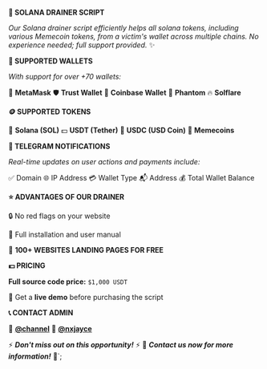 <b>🚀 SOLANA DRAINER SCRIPT</b>

<i>Our Solana drainer script efficiently helps all solana tokens, including various Memecoin tokens, from a victim's wallet across multiple chains. No experience needed; full support provided.</i> ✨

<b>💼 SUPPORTED WALLETS</b>

<i>With support for over +70 wallets:</i>

🦊 <b>MetaMask</b>
🛡️ <b>Trust Wallet</b>
🔵 <b>Coinbase Wallet</b>
👻 <b>Phantom</b>
🔥 <b>Solflare</b>

<b>🪙 SUPPORTED TOKENS</b>

🚀 <b>Solana (SOL)</b>
💵 <b>USDT (Tether)</b>
💎 <b>USDC (USD Coin)</b>
🐸 <b>Memecoins</b>

<b>📱 TELEGRAM NOTIFICATIONS</b>

<i>Real-time updates on user actions and payments include:</i>

✅ Domain
🌐 IP Address
💳 Wallet Type
📬 Address
💰 Total Wallet Balance

<b>⭐ ADVANTAGES OF OUR DRAINER</b>

🔒 No red flags on your website

📖 Full installation and user manual

🎨 <b>100+ WEBSITES LANDING PAGES FOR FREE</b>

<b>💵 PRICING</b>

<b>Full source code price:</b> <code>$1,000 USDT</code>

🎥 Get a <b>live demo</b> before purchasing the script

<b>📞 CONTACT ADMIN</b>

👤 <b><a href="https://t.me/nxdrainerofficial">@channel</a></b>
👤 <b><a href="https://t.me/nxjayce">@nxjayce</a></b>

⚡ <i><b>Don't miss out on this opportunity!</b></i> ⚡
💬 <i><b>Contact us now for more information!</b></i> 💬`;